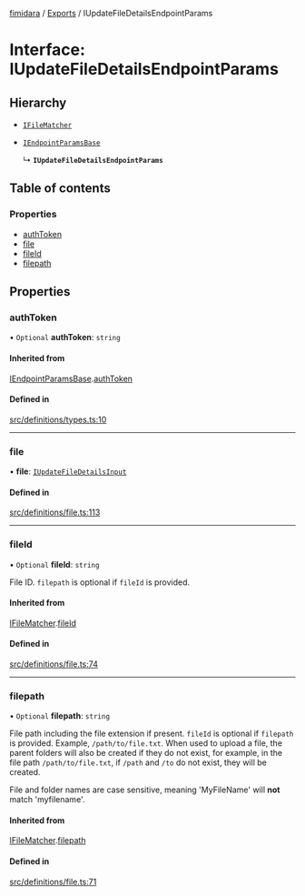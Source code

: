 [fimidara](../README.md) / [Exports](../modules.md) / IUpdateFileDetailsEndpointParams

# Interface: IUpdateFileDetailsEndpointParams

## Hierarchy

- [`IFileMatcher`](IFileMatcher.md)

- [`IEndpointParamsBase`](IEndpointParamsBase.md)

  ↳ **`IUpdateFileDetailsEndpointParams`**

## Table of contents

### Properties

- [authToken](IUpdateFileDetailsEndpointParams.md#authtoken)
- [file](IUpdateFileDetailsEndpointParams.md#file)
- [fileId](IUpdateFileDetailsEndpointParams.md#fileid)
- [filepath](IUpdateFileDetailsEndpointParams.md#filepath)

## Properties

### authToken

• `Optional` **authToken**: `string`

#### Inherited from

[IEndpointParamsBase](IEndpointParamsBase.md).[authToken](IEndpointParamsBase.md#authtoken)

#### Defined in

[src/definitions/types.ts:10](https://github.com/softkave/files-js/blob/852341e/src/definitions/types.ts#L10)

___

### file

• **file**: [`IUpdateFileDetailsInput`](IUpdateFileDetailsInput.md)

#### Defined in

[src/definitions/file.ts:113](https://github.com/softkave/files-js/blob/852341e/src/definitions/file.ts#L113)

___

### fileId

• `Optional` **fileId**: `string`

File ID. `filepath` is optional if `fileId` is provided.

#### Inherited from

[IFileMatcher](IFileMatcher.md).[fileId](IFileMatcher.md#fileid)

#### Defined in

[src/definitions/file.ts:74](https://github.com/softkave/files-js/blob/852341e/src/definitions/file.ts#L74)

___

### filepath

• `Optional` **filepath**: `string`

File path including the file extension if present. `fileId` is optional if `filepath` is provided. Example, `/path/to/file.txt`. When used to upload a file, the parent folders will also be created if they do not exist, for example, in the file path `/path/to/file.txt`, if `/path` and `/to` do not exist, they will be created.

File and folder names are case sensitive, meaning 'MyFileName' will **not** match 'myfilename'.

#### Inherited from

[IFileMatcher](IFileMatcher.md).[filepath](IFileMatcher.md#filepath)

#### Defined in

[src/definitions/file.ts:71](https://github.com/softkave/files-js/blob/852341e/src/definitions/file.ts#L71)
